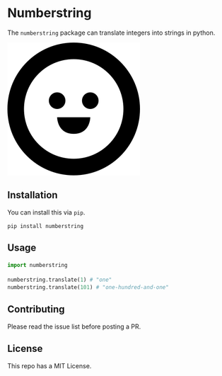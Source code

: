 # Numberstring 

The `numberstring` package can translate integers into strings in python. 

![](happyface.png)

## Installation 

You can install this via `pip`. 

```
pip install numberstring
```

## Usage 

```python
import numberstring 

numberstring.translate(1) # "one"
numberstring.translate(101) # "one-hundred-and-one"
```

## Contributing 

Please read the issue list before posting a PR. 

## License

This repo has a MIT License. 
